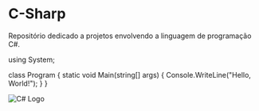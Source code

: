 # C-Sharp

Repositório dedicado a projetos envolvendo a linguagem de programação C#. 

using System;

class Program
{
    static void Main(string[] args)
    {
        Console.WriteLine("Hello, World!");
    }
}

![C# Logo](https://www.google.com/url?sa=i&url=https%3A%2F%2Ficon-icons.com%2Fpt%2Ficone%2Fcsharp-original-logo%2F146578&psig=AOvVaw0OnSw_VwiPqPzZpRLDuPyj&ust=1734181503043000&source=images&cd=vfe&opi=89978449&ved=0CBQQjRxqFwoTCIChqNfnpIoDFQAAAAAdAAAAABAE)
